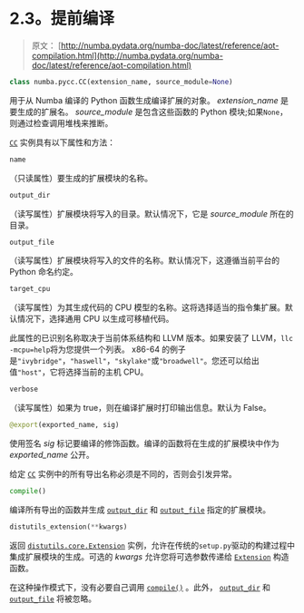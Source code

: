 # 2.3。提前编译

> 原文： [http://numba.pydata.org/numba-doc/latest/reference/aot-compilation.html](http://numba.pydata.org/numba-doc/latest/reference/aot-compilation.html)

```py
class numba.pycc.CC(extension_name, source_module=None)
```

用于从 Numba 编译的 Python 函数生成编译扩展的对象。 _extension_name_ 是要生成的扩展名。 _source_module_ 是包含这些函数的 Python 模块;如果`None`，则通过检查调用堆栈来推断。

[`CC`](#numba.pycc.CC "numba.pycc.CC") 实例具有以下属性和方法：

```py
name
```

（只读属性）要生成的扩展模块的名称。

```py
output_dir
```

（读写属性）扩展模块将写入的目录。默认情况下，它是 _source_module_ 所在的目录。

```py
output_file
```

（读写属性）扩展模块将写入的文件的名称。默认情况下，这遵循当前平台的 Python 命名约定。

```py
target_cpu
```

（读写属性）为其生成代码的 CPU 模型的名称。这将选择适当的指令集扩展。默认情况下，选择通用 CPU 以生成可移植代码。

此属性的已识别名称取决于当前体系结构和 LLVM 版本。如果安装了 LLVM，`llc -mcpu=help`将为您提供一个列表。 x86-64 的例子是`"ivybridge"`，`"haswell"`，`"skylake"`或`"broadwell"`。您还可以给出值`"host"`，它将选择当前的主机 CPU。

```py
verbose
```

（读写属性）如果为 true，则在编译扩展时打印输出信息。默认为 False。

```py
@export(exported_name, sig)
```

使用签名 _sig_ 标记要编译的修饰函数。编译的函数将在生成的扩展模块中作为 _exported_name_ 公开。

给定 [`CC`](#numba.pycc.CC "numba.pycc.CC") 实例中的所有导出名称必须是不同的，否则会引发异常。

```py
compile()
```

编译所有导出的函数并生成 [`output_dir`](#numba.pycc.CC.output_dir "numba.pycc.CC.output_dir") 和 [`output_file`](#numba.pycc.CC.output_file "numba.pycc.CC.output_file") 指定的扩展模块。

```py
distutils_extension(**kwargs)
```

返回 [`distutils.core.Extension`](https://docs.python.org/3/distutils/apiref.html#distutils.core.Extension "(in Python v3.7)") 实例，允许在传统的`setup.py`驱动的构建过程中集成扩展模块的生成。可选的 _kwargs_ 允许您将可选参数传递给 [`Extension`](https://docs.python.org/3/distutils/apiref.html#distutils.core.Extension "(in Python v3.7)") 构造函数。

在这种操作模式下，没有必要自己调用 [`compile()`](#numba.pycc.CC.compile "numba.pycc.CC.compile") 。此外， [`output_dir`](#numba.pycc.CC.output_dir "numba.pycc.CC.output_dir") 和 [`output_file`](#numba.pycc.CC.output_file "numba.pycc.CC.output_file") 将被忽略。